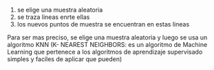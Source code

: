 1) se elige una muestra aleatoria
2) se traza lineas enrte ellas
3) los nuevos puntos de muestra se encuentran en estas lineas

Para ser mas preciso, se elige una muestra aleatoria y luego se usa un algoritmo KNN (K- NEAREST NEIGHBORS: es un algoritmo de Machine Learning que pertenece a los algoritmos de aprendizaje supervisado simples y faciles de aplicar que pueden) 